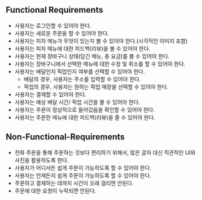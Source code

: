 ## Functional Requirements
- 사용자는 로그인할 수 있어야 한다.
- 사용자는 새로운 주문을 할 수 있어야 한다.
- 사용자는 피자 메뉴가 무엇이 있는지 볼 수 있어야 한다.(시각적인 이미지 포함)
- 사용자는 피자 메뉴에 대한 피드백(리뷰)을 볼 수 있어야 한다.
- 사용자는 현재 장바구니 상태(담긴 메뉴, 총 요금)를 볼 수 있어야 한다.
- 사용자는 장바구니에서 선택한 메뉴에 대한 수정 및 취소를 할 수 있어야 한다.
- 사용자는 배달인지 픽업인지 여부를 선택할 수 있어야 한다.
  - 배달의 경우, 사용자는 주소를 입력할 수 있어야 한다.
  - 픽업의 경우, 사용자는 원하는 픽업 매장을 선택할 수 있어야 한다.
- 사용자는 결제할 수 있어야 한다.
- 사용자는 예상 배달 시간/ 픽업 시간을 볼 수 있어야 한다.
- 사용자는 주문이 정상적으로 들어갔음을 확인할 수 있어야 한다.
- 사용자는 주문한 메뉴에 대한 피드백(리뷰)을 줄 수 있어야 한다.
## Non-Functional-Requirements
- 전화 주문을 통해 주문하는 것보다 편리하기 위해서, 많은 글자 대신 직관적인 UI와 사진을 활용하도록 한다.
- 사용자가 어디서든 쉽게 주문이 가능하도록 할 수 있어야 한다.
- 사용자는 언제든지 쉽게 주문이 가능하도록 할 수 있어야 한다.
- 주문하고 결제하는 데까지 시간이 오래 걸리면 안된다.
- 주문에 대한 요청이 누락되면 안된다. 

